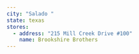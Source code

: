 ```yaml
---
city: "Salado "
state: texas
stores:
  - address: "215 Mill Creek Drive #100"
    name: Brookshire Brothers
---
```

